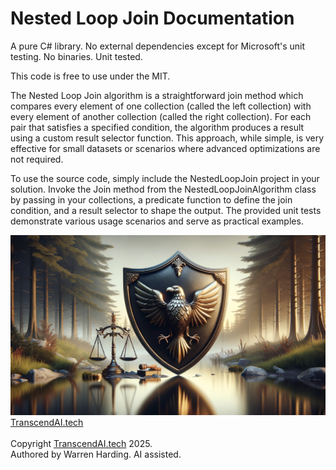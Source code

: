 # Nested Loop Join Documentation

A pure C# library. No external dependencies except for Microsoft's unit testing. No binaries. Unit tested.

This code is free to use under the MIT.

The Nested Loop Join algorithm is a straightforward join method which compares every element of one collection (called the left collection) with every element of another collection (called the right collection). For each pair that satisfies a specified condition, the algorithm produces a result using a custom result selector function. This approach, while simple, is very effective for small datasets or scenarios where advanced optimizations are not required.

To use the source code, simply include the NestedLoopJoin project in your solution. Invoke the Join method from the NestedLoopJoinAlgorithm class by passing in your collections, a predicate function to define the join condition, and a result selector to shape the output. The provided unit tests demonstrate various usage scenarios and serve as practical examples.

![AI Image](aiimage.jpg)
[TranscendAI.tech](https://TranscendAI.tech)<br>
<br>
Copyright [TranscendAI.tech](https://TranscendAI.tech) 2025.</br>
Authored by Warren Harding. AI assisted.</br>